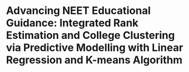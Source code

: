 # Advancing NEET Educational Guidance: Integrated Rank Estimation and College Clustering via Predictive Modelling with Linear Regression and K-means Algorithm
